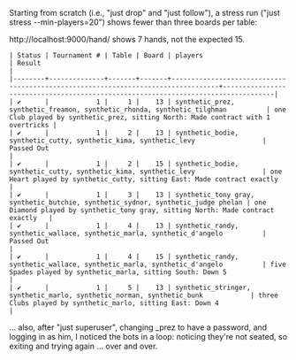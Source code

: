 Starting from scratch (i.e., "just drop" and "just follow"), a stress run ("just stress --min-players=20") shows fewer than three boards per table:

http://localhost:9000/hand/ shows 7 hands, not the expected 15.

```table
| Status | Tournament # | Table | Board | players                                                                          | Result                                                                            |
|--------+--------------+-------+-------+----------------------------------------------------------------------------------+-----------------------------------------------------------------------------------|
| ✔      |            1 |     1 |    13 | synthetic_prez, synthetic_freamon, synthetic_rhonda, synthetic_tilghman          | one Club played by synthetic_prez, sitting North: Made contract with 1 overtricks |
| ✔      |            1 |     2 |    13 | synthetic_bodie, synthetic_cutty, synthetic_kima, synthetic_levy                 | Passed Out                                                                        |
| ✔      |            1 |     2 |    15 | synthetic_bodie, synthetic_cutty, synthetic_kima, synthetic_levy                 | one Heart played by synthetic_cutty, sitting East: Made contract exactly          |
| ✔      |            1 |     3 |    13 | synthetic_tony gray, synthetic_butchie, synthetic_sydnor, synthetic_judge phelan | one Diamond played by synthetic_tony gray, sitting North: Made contract exactly   |
| ✔      |            1 |     4 |    13 | synthetic_randy, synthetic_wallace, synthetic_marla, synthetic_d'angelo          | Passed Out                                                                        |
| ✔      |            1 |     4 |    15 | synthetic_randy, synthetic_wallace, synthetic_marla, synthetic_d'angelo          | five Spades played by synthetic_marla, sitting South: Down 5                      |
| ✔      |            1 |     5 |    13 | synthetic_stringer, synthetic_marlo, synthetic_norman, synthetic_bunk            | three Clubs played by synthetic_marlo, sitting East: Down 4                       |
```

... also, after "just superuser", changing _prez to have a password, and logging in as him, I noticed the bots in a loop: noticing they're not seated, so exiting and trying again ... over and over.
